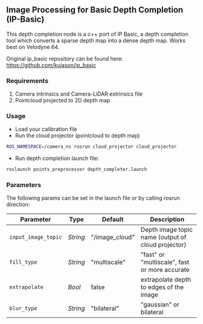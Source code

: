 ## Image Processing for Basic Depth Completion (IP-Basic)
This depth completion node is a c++ port of IP Basic, a depth completion tool which converts a sparse depth map into a dense depth map. Works best on Velodyne 64.

Original ip_basic repository can be found here: https://github.com/kujason/ip_basic

### Requirements

1. Camera intrinsics and Camera-LiDAR extrinsics file
1. Pointcloud projected to 2D depth map

### Usage

* Load your calibration file
* Run the cloud projector (pointcloud to depth map)
```bash
ROS_NAMESPACE=/camera_ns rosrun cloud_projector cloud_projector
```
* Run depth completion launch file:
```bash
roslaunch points_preprocessor depth_completer.launch 
```

### Parameters
The following params can be set in the launch file or by calling rosrun direction:

|Parameter|Type|Default|Description|
|----------|----|-------|-----------|
|`input_image_topic`|*String*|"/image_cloud"|Depth image topic name (output of cloud projector)|
|`fill_type`|*String*|"multiscale"|"fast" or "multiscale", fast or more accurate|
|`extrapolate`|*Bool*|false|extrapolate depth to edges of the image|
|`blur_type`|*String*|"bilateral"|"gaussian" or bilateral|
